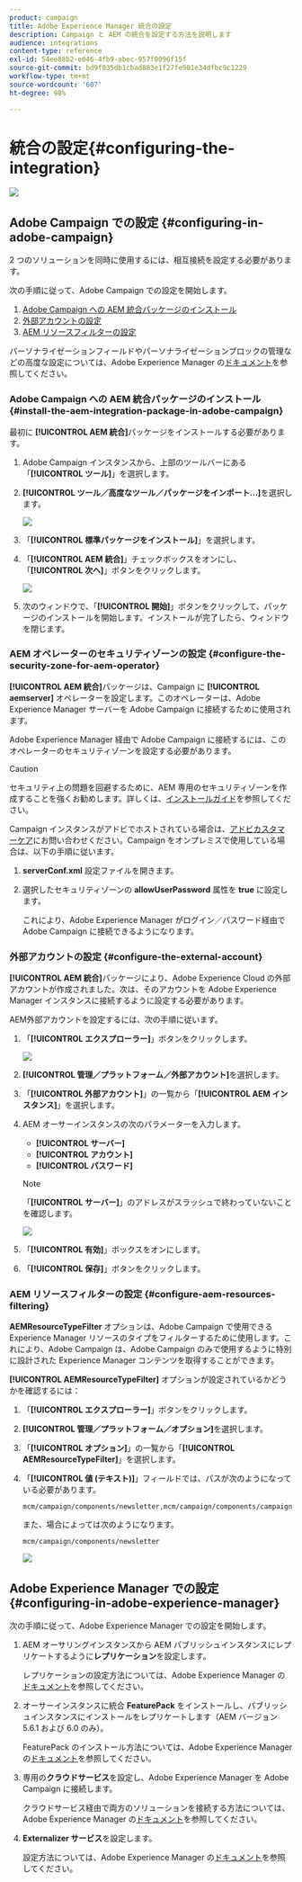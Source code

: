 ```yaml
---
product: campaign
title: Adobe Experience Manager 統合の設定
description: Campaign と AEM の統合を設定する方法を説明します
audience: integrations
content-type: reference
exl-id: 54ee88b2-e646-4fb9-abec-957f0096f15f
source-git-commit: bd9f035db1cbad883e1f27fe901e34dfbc9c1229
workflow-type: tm+mt
source-wordcount: '607'
ht-degree: 98%

---
```


# 統合の設定{#configuring-the-integration}

![](../../assets/common.svg)

## Adobe Campaign での設定 {#configuring-in-adobe-campaign}

2 つのソリューションを同時に使用するには、相互接続を設定する必要があります。

次の手順に従って、Adobe Campaign での設定を開始します。

1. [Adobe Campaign への AEM 統合パッケージのインストール](#install-the-aem-integration-package-in-adobe-campaign)
1. [外部アカウントの設定](#configure-the-external-account)
1. [AEM リソースフィルターの設定](#configure-aem-resources-filtering)

パーソナライゼーションフィールドやパーソナライゼーションブロックの管理などの高度な設定については、Adobe Experience Manager の[ドキュメント](https://helpx.adobe.com/jp/experience-manager/6-5/sites/administering/using/campaignonpremise.html)を参照してください。

### Adobe Campaign への AEM 統合パッケージのインストール {#install-the-aem-integration-package-in-adobe-campaign}

最初に **[!UICONTROL AEM 統合]**&#x200B;パッケージをインストールする必要があります。

1. Adobe Campaign インスタンスから、上部のツールバーにある「**[!UICONTROL ツール]**」を選択します。
1. **[!UICONTROL ツール／高度なツール／パッケージをインポート...]**&#x200B;を選択します。

   ![](assets/aem_config_1.png)

1. 「**[!UICONTROL 標準パッケージをインストール]**」を選択します。
1. 「**[!UICONTROL AEM 統合]**」チェックボックスをオンにし、「**[!UICONTROL 次へ]**」ボタンをクリックします。

   ![](assets/aem_config_2.png)

1. 次のウィンドウで、「**[!UICONTROL 開始]**」ボタンをクリックして、パッケージのインストールを開始します。インストールが完了したら、ウィンドウを閉じます。

### AEM オペレーターのセキュリティゾーンの設定 {#configure-the-security-zone-for-aem-operator}

**[!UICONTROL AEM 統合]**&#x200B;パッケージは、Campaign に **[!UICONTROL aemserver]** オペレーターを設定します。このオペレーターは、Adobe Experience Manager サーバーを Adobe Campaign に接続するために使用されます。

Adobe Experience Manager 経由で Adobe Campaign に接続するには、このオペレーターのセキュリティゾーンを設定する必要があります。

>[!CAUTION]
>
>セキュリティ上の問題を回避するために、AEM 専用のセキュリティゾーンを作成することを強くお勧めします。詳しくは、[インストールガイド](../../installation/using/security-zones.md)を参照してください。

Campaign インスタンスがアドビでホストされている場合は、[アドビカスタマーケア](https://helpx.adobe.com/jp/enterprise/admin-guide.html/enterprise/using/support-for-experience-cloud.ug.html)にお問い合わせください。Campaign をオンプレミスで使用している場合は、以下の手順に従います。

1. **serverConf.xml** 設定ファイルを開きます。
1. 選択したセキュリティゾーンの **allowUserPassword** 属性を **true** に設定します。

   これにより、Adobe Experience Manager がログイン／パスワード経由で Adobe Campaign に接続できるようになります。

### 外部アカウントの設定 {#configure-the-external-account}

**[!UICONTROL AEM 統合]**&#x200B;パッケージにより、Adobe Experience Cloud の外部アカウントが作成されました。次は、そのアカウントを Adobe Experience Manager インスタンスに接続するように設定する必要があります。

AEM外部アカウントを設定するには、次の手順に従います。

1. 「**[!UICONTROL エクスプローラー]**」ボタンをクリックします。

   ![](assets/aem_config_3.png)

1. **[!UICONTROL 管理／プラットフォーム／外部アカウント]**&#x200B;を選択します。
1. 「**[!UICONTROL 外部アカウント]**」の一覧から「**[!UICONTROL AEM インスタンス]**」を選択します。
1. AEM オーサーインスタンスの次のパラメーターを入力します。

   * **[!UICONTROL サーバー]**
   * **[!UICONTROL アカウント]**
   * **[!UICONTROL パスワード]**

   >[!NOTE]
   >
   >「**[!UICONTROL サーバー]**」のアドレスがスラッシュで終わっていないことを確認します。

   ![](assets/aem_config_4.png)

1. 「**[!UICONTROL 有効]**」ボックスをオンにします。
1. 「**[!UICONTROL 保存]**」ボタンをクリックします。

### AEM リソースフィルターの設定 {#configure-aem-resources-filtering}

**AEMResourceTypeFilter** オプションは、Adobe Campaign で使用できる Experience Manager リソースのタイプをフィルターするために使用します。これにより、Adobe Campaign は、Adobe Campaign のみで使用するように特別に設計された Experience Manager コンテンツを取得することができます。

**[!UICONTROL AEMResourceTypeFilter]** オプションが設定されているかどうかを確認するには：

1. 「**[!UICONTROL エクスプローラー]**」ボタンをクリックします。
1. **[!UICONTROL 管理／プラットフォーム／オプション]**&#x200B;を選択します。
1. 「**[!UICONTROL オプション]**」の一覧から「**[!UICONTROL AEMResourceTypeFilter]**」を選択します。
1. 「**[!UICONTROL 値 (テキスト)]**」フィールドでは、パスが次のようになっている必要があります。

   ```
   mcm/campaign/components/newsletter,mcm/campaign/components/campaign_newsletterpage,mcm/neolane/components/newsletter
   ```

   また、場合によっては次のようになります。

   ```
   mcm/campaign/components/newsletter
   ```

   ![](assets/aem_config_5.png)

## Adobe Experience Manager での設定 {#configuring-in-adobe-experience-manager}

次の手順に従って、Adobe Experience Manager での設定を開始します。

1. AEM オーサリングインスタンスから AEM パブリッシュインスタンスにレプリケートするように&#x200B;**レプリケーション**&#x200B;を設定します。

   レプリケーションの設定方法については、Adobe Experience Manager の[ドキュメント](https://helpx.adobe.com/jp/experience-manager/6-5/sites/deploying/using/replication.html)を参照してください。

1. オーサーインスタンスに統合 **FeaturePack** をインストールし、パブリッシュインスタンスにインストールをレプリケートします（AEM バージョン 5.6.1 および 6.0 のみ）。

   FeaturePack のインストール方法については、Adobe Experience Manager の[ドキュメント](https://helpx.adobe.com/jp/experience-manager/aem-previous-versions.html)を参照してください。

1. 専用の&#x200B;**クラウドサービス**&#x200B;を設定し、Adobe Experience Manager を Adobe Campaign に接続します。

   クラウドサービス経由で両方のソリューションを接続する方法については、Adobe Experience Manager の[ドキュメント](https://helpx.adobe.com/jp/experience-manager/6-5/sites/administering/using/campaignonpremise.html#ConfiguringAdobeExperienceManager)を参照してください。

1. **Externalizer サービス**&#x200B;を設定します。

   設定方法については、Adobe Experience Manager の[ドキュメント](https://helpx.adobe.com/jp/experience-manager/6-5/sites/developing/using/externalizer.html)を参照してください。

